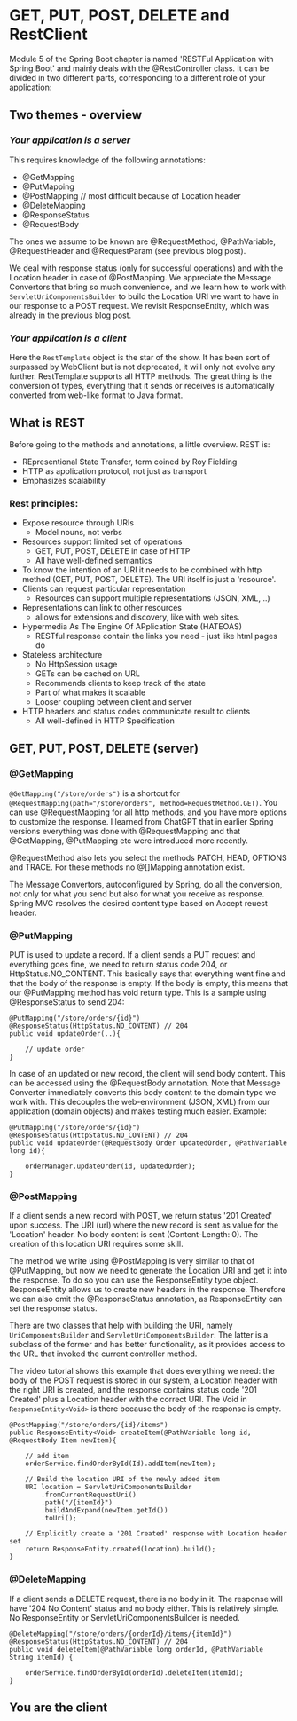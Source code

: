 # GET, PUT, POST, DELETE and RestClient

Module 5 of the Spring Boot chapter is named 'RESTFul Application with Spring Boot' and mainly deals with the @RestController class. It can be divided in two different parts, corresponding to a different role of your application:

## Two themes - overview

### _Your application is a server_

This requires knowledge of the following annotations: 

- @GetMapping 
- @PutMapping
- @PostMapping  // most difficult because of Location header
- @DeleteMapping
- @ResponseStatus
- @RequestBody 

The ones we assume to be known are @RequestMethod, @PathVariable, @RequestHeader and @RequestParam (see previous blog post).

We deal with response status (only for successful operations) and with the Location header in case of @PostMapping. We appreciate the Message Convertors that bring so much convenience, and we learn how to work with `ServletUriComponentsBuilder` to build the Location URI we want to have in our response to a POST request. We revisit ResponseEntity, which was already in the previous blog post.

### _Your application is a client_

Here the `RestTemplate` object is the star of the show. It has been sort of surpassed by WebClient but is not deprecated, it will only not evolve any further. RestTemplate supports all HTTP methods. The great thing is the conversion of types, everything that it sends or receives is automatically converted from web-like format to Java format.

## What is REST

Before going to the methods and annotations, a little overview. REST is:

- REpresentional State Transfer, term coined by Roy Fielding
- HTTP as application protocol, not just as transport
- Emphasizes scalability

### Rest principles:

- Expose resource through URIs
    - Model nouns, not verbs
- Resources support limited set of operations
    - GET, PUT, POST, DELETE in case of HTTP
    - All have well-defined semantics
- To know the intention of an URI it needs to be combined with http method (GET, PUT, POST, DELETE). The URI itself is just a 'resource'.
- Clients can request particular representation
    - Resources can support multiple representations (JSON, XML, ..)
- Representations can link to other resources
    - allows for extensions and discovery, like with web sites.
- Hypermedia As The Engine Of APplication State (HATEOAS)
    - RESTful response contain the links you need - just like html pages do
- Stateless architecture
    - No HttpSession usage
    - GETs can be cached on URL
    - Recommends clients to keep track of the state
    - Part of what makes it scalable
    - Looser coupling between client and server
- HTTP headers and status codes communicate result to clients
    - All well-defined in HTTP Specification

## GET, PUT, POST, DELETE (server)

### @GetMapping

`@GetMapping("/store/orders")` is a shortcut for `@RequestMapping(path="/store/orders", method=RequestMethod.GET)`. You can use @RequestMapping for all http methods, and you have more options to customize the response. I learned from ChatGPT that in earlier Spring versions everything was done with @RequestMapping and that @GetMapping, @PutMapping etc were introduced more recently.

@RequestMethod also lets you select the methods PATCH, HEAD, OPTIONS and TRACE. For these methods no @[]Mapping annotation exist.

The Message Convertors, autoconfigured by Spring, do all the conversion, not only for what you send but also for what you receive as response. Spring MVC resolves the desired content type based on Accept reuest header.

### @PutMapping

PUT is used to update a record. If a client sends a PUT request and everything goes fine, we need to return status code 204, or HttpStatus.NO_CONTENT. This basically says that everything went fine and that the body of the response is empty. If the body is empty, this means that our @PutMapping method has void return type. This is a sample using @ResponseStatus to send 204:

```
@PutMapping("/store/orders/{id}")
@ResponseStatus(HttpStatus.NO_CONTENT) // 204
public void updateOrder(..){

	// update order
}
```

In case of an updated or new record, the client will send body content. This can be accessed using the @RequestBody annotation. Note that Message Converter immediately converts this body content to the domain type we work with. This decouples the web-environment (JSON, XML) from our application (domain objects) and makes testing much easier. Example:

```
@PutMapping("/store/orders/{id}")
@ResponseStatus(HttpStatus.NO_CONTENT) // 204
public void updateOrder(@RequestBody Order updatedOrder, @PathVariable long id){

	orderManager.updateOrder(id, updatedOrder);
}
```

### @PostMapping

If a client sends a new record with POST, we return status '201 Created' upon success. The URI (url) where the new record is sent as value for the 'Location' header. No body content is sent (Content-Length: 0). The creation of this location URI requires some skill. 

The method we write using @PostMapping is very similar to that of @PutMapping, but now we need to generate the Location URI and get it into the response. To do so you can use the ResponseEntity<Void> type object. ResponseEntity allows us to create new headers in the response. Therefore we can also omit the @ResponseStatus annotation, as ResponseEntity can set the response status.

There are two classes that help with building the URI, namely `UriComponentsBuilder` and `ServletUriComponentsBuilder`. The latter is a subclass of the former and has better functionality, as it provides access to the URL that invoked the current controller method.

The video tutorial shows this example that does everything we need: the body of the POST request is stored in our system, a Location header with the right URI is created, and the response contains status code '201 Created' plus a Location header with the correct URI. The Void in `ResponseEntity<Void>` is there because the body of the response is empty. 

```
@PostMapping("/store/orders/{id}/items")
public ResponseEntity<Void> createItem(@PathVariable long id, @RequestBody Item newItem){

	// add item
	orderService.findOrderById(Id).addItem(newItem);

	// Build the location URI of the newly added item
	URI location = ServletUriComponentsBuilder
		.fromCurrentRequestUri()
		.path("/{itemId}")
		.buildAndExpand(newItem.getId())
		.toUri();

	// Explicitly create a '201 Created' response with Location header set
	return ResponseEntity.created(location).build();
}
```

### @DeleteMapping

If a client sends a DELETE request, there is no body in it. The response will have '204 No Content' status and no body either. This is relatively simple. No ResponseEntity or ServletUriComponentsBuilder is needed.

```
@DeleteMapping("/store/orders/{orderId}/items/{itemId}")
@ResponseStatus(HttpStatus.NO_CONTENT) // 204
public void deleteItem(@PathVariable long orderId, @PathVariable String itemId) {

	orderService.findOrderById(orderId).deleteItem(itemId);
}
```

## You are the client












